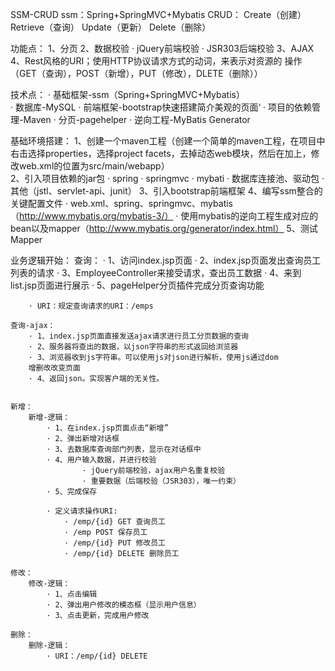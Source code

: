 SSM-CRUD
ssm：Spring+SpringMVC+Mybatis
		CRUD：
			Create（创建）
			Retrieve（查询）
			Update（更新）
			Delete（删除）

功能点：
	1、分页
	2、数据校验
		· jQuery前端校验
		· JSR303后端校验
	3、AJAX
	4、Rest风格的URI；使用HTTP协议请求方式的动词，来表示对资源的
	操作（GET（查询），POST（新增），PUT（修改），DLETE（删除））

技术点：
	· 基础框架-ssm（Spring+SpringMVC+Mybatis）	
	· 数据库-MySQL
	· 前端框架-bootstrap快速搭建简介美观的页面‘
	· 项目的依赖管理-Maven
	· 分页-pagehelper
	· 逆向工程-MyBatis Generator

基础环境搭建：
	1、创建一个maven工程（创建一个简单的maven工程，在项目中右击选择properties，选择project facets，去掉动态web模块，然后在加上，修改web.xml的位置为src/main/webapp）	
	2、引入项目依赖的jar包
		· spring
		· springmvc
		· mybati
		· 数据库连接池、驱动包
		· 其他（jstl、servlet-api、junit）
	3、引入bootstrap前端框架
	4、编写ssm整合的关键配置文件
		· web.xml、spring、springmvc、mybatis（http://www.mybatis.org/mybatis-3/）
		· 使用mybatis的逆向工程生成对应的bean以及mapper（http://www.mybatis.org/generator/index.html）
	5、测试Mapper


业务逻辑开始：
	查询：
		· 1、访问index.jsp页面
		· 2、index.jsp页面发出查询员工列表的请求
		· 3、EmployeeController来接受请求，查出员工数据
		· 4、来到list.jsp页面进行展示
		· 5、pageHelper分页插件完成分页查询功能

		· URI：规定查询请求的URI：/emps

	查询-ajax：
		· 1、index.jsp页面直接发送ajax请求进行员工分页数据的查询
		· 2、服务器将查出的数据，以json字符串的形式返回给浏览器
		· 3、浏览器收到js字符串。可以使用js对json进行解析，使用js通过dom
		增删改改变页面
		· 4、返回json。实现客户端的无关性。

	
	新增：
		新增-逻辑：
			· 1、在index.jsp页面点击“新增”
			· 2、弹出新增对话框
			· 3、去数据库查询部门列表，显示在对话框中
			· 4、用户输入数据，并进行校验
					· jQuery前端校验，ajax用户名重复校验
					· 重要数据（后端校验（JSR303），唯一约束）
			· 5、完成保存

			· 定义请求操作URI:
				· /emp/{id} GET 查询员工
				· /emp POST 保存员工
				· /emp/{id} PUT 修改员工
				· /emp/{id} DELETE 删除员工

	修改：
		修改-逻辑：
			· 1、点击编辑
			· 2、弹出用户修改的模态框（显示用户信息）
			· 3、点击更新，完成用户修改

	删除：
		删除-逻辑：
			· URI：/emp/{id} DELETE

